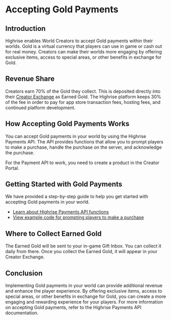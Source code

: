 # Accepting Gold Payments

## Introduction

Highrise enables World Creators to accept Gold payments within their worlds. Gold is a virtual currency that players can use in game or cash out for real money. Creators can make their worlds more engaging by offering exclusive items, access to special areas, or other benefits in exchange for Gold.

## Revenue Share

Creators earn 70% of the Gold they collect. This is deposited directly into their [Creator Exchange](https://create.highrise.game/dashboard/finances/creator-exchange) as Earned Gold. The Highrise platform keeps 30% of the fee in order to pay for app store transaction fees, hosting fees, and continued platform development.

## How Accepting Gold Payments Works

You can accept Gold payments in your world by using the Highrise Payments API. The API provides functions that allow you to prompt players to make a purchase, handle the purchase on the server, and acknowledge the purchase.

<Note type="warning">
For the Payment API to work, you need to create a product in the Creator Portal.
</Note>

## Getting Started with Gold Payments

We have provided a step-by-step guide to help you get started with accepting Gold payments in your world.

- [Learn about Highrise Payments API functions](https://create.highrise.game/learn/studio-api/api/services/Payments)
- [View example code for prompting players to make a purchase](https://create.highrise.game/learn/studio/create/scripting/advanced/payments)

## Where to Collect Earned Gold

The Earned Gold will be sent to your in-game Gift Inbox. You can collect it daily from there. Once you collect the Earned Gold, it will appear in your Creator Exchange.

## Conclusion

Implementing Gold payments in your world can provide additional revenue and enhance the player experience. By offering exclusive items, access to special areas, or other benefits in exchange for Gold, you can create a more engaging and rewarding experience for your players. For more information on accepting Gold payments, refer to the Highrise Payments API documentation.
